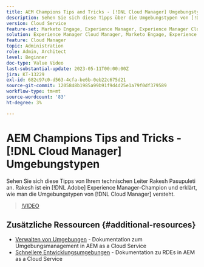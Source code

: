```yaml
---
title: AEM Champions Tips and Tricks - [!DNL Cloud Manager] Umgebungstypen
description: Sehen Sie sich diese Tipps über die Umgebungstypen von [!DNL Cloud Manager] AEM Champion und Experte, Rakesh Pasupuleti, an.
version: Cloud Service
feature-set: Marketo Engage, Experience Manager, Experience Manager Cloud Manager
solution: Experience Manager Cloud Manager, Marketo Engage, Experience Manager Cloud Manager
feature: Cloud Manager
topic: Administration
role: Admin, Architect
level: Beginner
doc-type: Value Video
last-substantial-update: 2023-05-11T00:00:00Z
jira: KT-13229
exl-id: 682c97c0-d563-4cfa-be6b-0eb22c675d21
source-git-commit: 1205848b1985a99b91f9d4d25e1a79f0df379589
workflow-type: tm+mt
source-wordcount: '83'
ht-degree: 3%

---
```


# AEM Champions Tips and Tricks - [!DNL Cloud Manager] Umgebungstypen

Sehen Sie sich diese Tipps von Ihrem technischen Leiter Rakesh Pasupuleti an. Rakesh ist ein [!DNL Adobe] Experience Manager-Champion und erklärt, wie man die Umgebungstypen von [!DNL Cloud Manager] versteht.

>[!VIDEO](https://video.tv.adobe.com/v/3419297?quality=12&learn=on)

## Zusätzliche Ressourcen {#additional-resources}

* [Verwalten von Umgebungen](https://experienceleague.adobe.com/docs/experience-manager-cloud-service/content/implementing/using-cloud-manager/manage-environments.html) - Dokumentation zum Umgebungsmanagement in AEM as a Cloud Service
* [Schnellere Entwicklungsumgebungen](https://experienceleague.adobe.com/docs/experience-manager-cloud-service/content/implementing/developing/rapid-development-environments.html?lang=de) - Dokumentation zu RDEs in AEM as a Cloud Service
